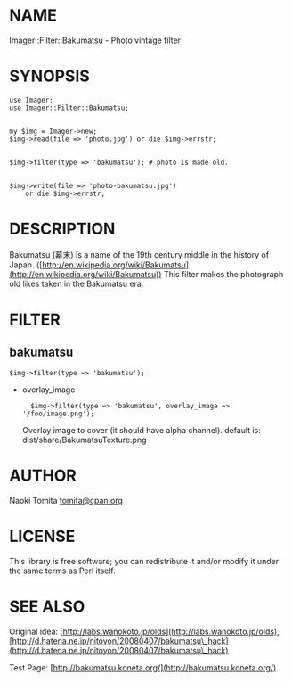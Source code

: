 # NAME

Imager::Filter::Bakumatsu - Photo vintage filter

# SYNOPSIS
  

    use Imager;
    use Imager::Filter::Bakumatsu;
    

    my $img = Imager->new;
    $img->read(file => 'photo.jpg') or die $img->errstr;
    

    $img->filter(type => 'bakumatsu'); # photo is made old.
    

    $img->write(file => 'photo-bakumatsu.jpg')
        or die $img->errstr;

# DESCRIPTION

Bakumatsu (幕末) is a name of the 19th century middle in the history
of Japan. ([http://en.wikipedia.org/wiki/Bakumatsu](http://en.wikipedia.org/wiki/Bakumatsu))
This filter makes the photograph old likes taken in the Bakumatsu era.

# FILTER

## bakumatsu

    $img->filter(type => 'bakumatsu');

- overlay\_image

        $img->filter(type => 'bakumatsu', overlay_image => '/foo/image.png');

    Overlay image to cover (it should have alpha channel). 
    default is: dist/share/BakumatsuTexture.png

# AUTHOR

Naoki Tomita <tomita@cpan.org>

# LICENSE

This library is free software; you can redistribute it and/or modify
it under the same terms as Perl itself.

# SEE ALSO

Original idea: [http://labs.wanokoto.jp/olds](http://labs.wanokoto.jp/olds),
[http://d.hatena.ne.jp/nitoyon/20080407/bakumatsu\_hack](http://d.hatena.ne.jp/nitoyon/20080407/bakumatsu\_hack)

Test Page: [http://bakumatsu.koneta.org/](http://bakumatsu.koneta.org/)
